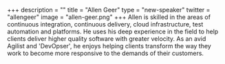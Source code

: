 +++
description = ""
title = "Allen Geer"
type = "new-speaker"
twitter = "allengeer"
image = "allen-geer.png"
+++
Allen is skilled in the areas of continuous integration, continuous delivery, cloud infrastructure, test automation and platforms. He uses his deep experience in the field to help clients deliver higher quality software with greater velocity. As an avid Agilist and 'DevOpser', he enjoys helping clients transform the way they work to become more responsive to the demands of their customers.